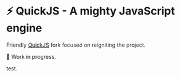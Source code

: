 # ⚡️ QuickJS - A mighty JavaScript engine

Friendly [QuickJS](https://bellard.org/quickjs) fork focused on reigniting the project.

🚧 Work in progress.

test.
